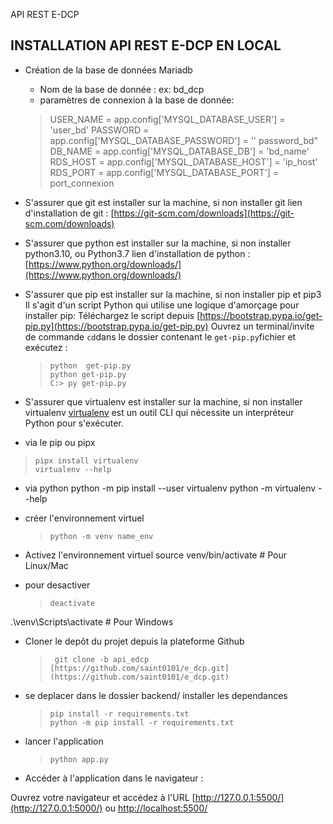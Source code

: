

API REST  E-DCP

## INSTALLATION API REST E-DCP EN LOCAL

- Création de la base de données Mariadb
	- Nom de la base de donnée : ex: bd_dcp
	- paramètres de connexion à la base de donnée:
	>	USER_NAME = app.config['MYSQL_DATABASE_USER'] = 'user_bd'
		PASSWORD = app.config['MYSQL_DATABASE_PASSWORD'] = '' password_bd"
		DB_NAME = app.config['MYSQL_DATABASE_DB'] = 'bd_name'
		RDS_HOST = app.config['MYSQL_DATABASE_HOST'] = 'ip_host'
		RDS_PORT = app.config['MYSQL_DATABASE_PORT'] = port_connexion

- S'assurer que git est installer sur la machine, si non installer git
lien d'installation de git : [https://git-scm.com/downloads](https://git-scm.com/downloads)

- S'assurer que python est installer sur la machine, si non installer python3.10, ou Python3.7
lien d'installation de python : [https://www.python.org/downloads/](https://www.python.org/downloads/)

- S'assurer que pip est installer sur la machine, si non installer pip et pip3
Il s'agit d'un script Python qui utilise une logique d'amorçage pour installer pip:
Téléchargez le script depuis [https://bootstrap.pypa.io/get-pip.py](https://bootstrap.pypa.io/get-pip.py)
Ouvrez un terminal/invite de commande `cd`dans le dossier contenant le `get-pip.py`fichier et exécutez :
   >     python  get-pip.py
   >     python get-pip.py
   >     C:> py get-pip.py

- S'assurer que virtualenv est installer sur la machine, si non installer virtualenv
[virtualenv](https://pypi.org/project/virtualenv) est un outil CLI qui nécessite un interpréteur Python pour s'exécuter.
- via le pip ou pipx
>     pipx install virtualenv
>     virtualenv --help
- via python
   python -m pip install --user virtualenv
python -m virtualenv --help
- créer l'environnement virtuel
   >     python -m venv name_env

- Activez l'environnement virtuel
source venv/bin/activate # Pour Linux/Mac
- pour desactiver
   >     deactivate

.\venv\Scripts\activate # Pour Windows

- Cloner le depôt du projet depuis la plateforme Github
   >      git clone -b api_edcp [https://github.com/saint0101/e_dcp.git](https://github.com/saint0101/e_dcp.git)

-  se deplacer dans le dossier backend/
installer les dependances
   >     pip install -r requirements.txt
   >     python -m pip install -r requirements.txt

- lancer l'application
   >     python app.py

- Accéder à l'application dans le navigateur :

Ouvrez votre navigateur et accédez à l'URL
[http://127.0.0.1:5500/](http://127.0.0.1:5000/)
 ou
[http://localhost:5500/](http://localhost:5000/)